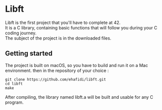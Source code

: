 # Libft
Libft is the first project that you'll have to complete at 42.  
It is a C library, containing basic functions that will follow you during your C coding journey.  
The subject of the project is in the downloaded files.

## Getting started
The project is built on macOS, so you have to build and run it on a Mac environment.
then in the repository of your choice : 
```
git clone https://github.com/ehafidi/libft.git
cd libft
make 
```
After compiling, the library named libft.a will be built and usable for any C program.
